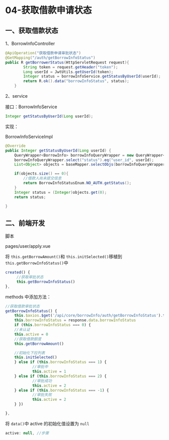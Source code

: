 # 04-获取借款申请状态

## 一、获取借款状态

1、BorrowInfoController

```java
@ApiOperation("获取借款申请审批状态")
@GetMapping("/auth/getBorrowInfoStatus")
public R getBorrowerStatus(HttpServletRequest request){
        String token = request.getHeader("token");
        Long userId = JwtUtils.getUserId(token);
        Integer status = borrowInfoService.getStatusByUserId(userId);
        return R.ok().data("borrowInfoStatus", status);
    }
```

2、service

接口：BorrowInfoService

```java
Integer getStatusByUserId(Long userId);
```

实现：

BorrowInfoServiceImpl

```java
@Override
public Integer getStatusByUserId(Long userId) {
    QueryWrapper<BorrowInfo> borrowInfoQueryWrapper = new QueryWrapper<>();
    borrowInfoQueryWrapper.select("status").eq("user_id", userId);
    List<Object> objects = baseMapper.selectObjs(borrowInfoQueryWrapper);

    if(objects.size() == 0){
        //借款人尚未提交信息
        return BorrowInfoStatusEnum.NO_AUTH.getStatus();
    }
    Integer status = (Integer)objects.get(0);
    return status;

}
```

## 二、前端开发

脚本

pages/user/apply.vue

将 `this.getBorrowAmount()`和 `this.initSelected()`移植到 `this.getBorrowInfoStatus()`中

```js
created() {
     //获取审批状态
     this.getBorrowInfoStatus()
},
```

methods 中添加方法：

```js
//获取借款审批状态
getBorrowInfoStatus() {
    this.$axios.$get('/api/core/borrowInfo/auth/getBorrowInfoStatus').then((response) => {
    this.borrowInfoStatus = response.data.borrowInfoStatus
    if (this.borrowInfoStatus === 0) {
    //未认证
    this.active = 0
    //获取借款额度
    this.getBorrowAmount()

    //初始化下拉列表
    this.initSelected()
    } else if (this.borrowInfoStatus === 1) {
            //审批中
            this.active = 1
    } else if (this.borrowInfoStatus === 2) {
            //审批成功
            this.active = 2
    } else if (this.borrowInfoStatus === -1) {
            //审批失败
            this.active = 2
    } })

},
```

将 `data()`中 active 的初始化值设置为 `null`

```js
active: null, //步骤
```
